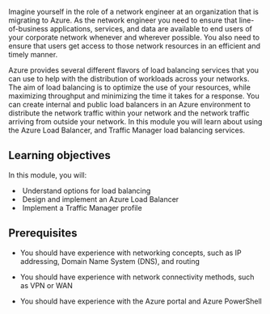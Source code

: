 

Imagine yourself in the role of a network engineer at an organization that is migrating to Azure. As the network engineer you need to ensure that line-of-business applications, services, and data are available to end users of your corporate network whenever and wherever possible. You also need to ensure that users get access to those network resources in an efficient and timely manner. 

Azure provides several different flavors of load balancing services that you can use to help with the distribution of workloads across your networks. The aim of load balancing is to optimize the use of your resources, while maximizing throughput and minimizing the time it takes for a response. You can create internal and public load balancers in an Azure environment to distribute the network traffic within your network and the network traffic arriving from outside your network. In this module you will learn about using the Azure Load Balancer, and Traffic Manager load balancing services.

## Learning objectives

In this module, you will:

- ​    Understand options for load balancing
- ​    Design and implement an Azure Load Balancer
- ​    Implement a Traffic Manager profile

## Prerequisites

- You should have experience with networking concepts, such as IP addressing, Domain Name System (DNS), and routing

- You should have experience with network connectivity methods, such as VPN or WAN

- You should have experience with the Azure portal and Azure PowerShell
